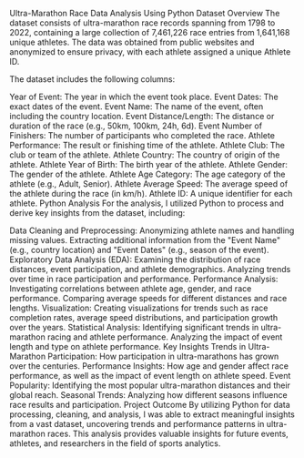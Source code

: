 Ultra-Marathon Race Data Analysis Using Python
Dataset Overview
The dataset consists of ultra-marathon race records spanning from 1798 to 2022, containing a large collection of 7,461,226 race entries from 1,641,168 unique athletes. The data was obtained from public websites and anonymized to ensure privacy, with each athlete assigned a unique Athlete ID.

The dataset includes the following columns:

Year of Event: The year in which the event took place.
Event Dates: The exact dates of the event.
Event Name: The name of the event, often including the country location.
Event Distance/Length: The distance or duration of the race (e.g., 50km, 100km, 24h, 6d).
Event Number of Finishers: The number of participants who completed the race.
Athlete Performance: The result or finishing time of the athlete.
Athlete Club: The club or team of the athlete.
Athlete Country: The country of origin of the athlete.
Athlete Year of Birth: The birth year of the athlete.
Athlete Gender: The gender of the athlete.
Athlete Age Category: The age category of the athlete (e.g., Adult, Senior).
Athlete Average Speed: The average speed of the athlete during the race (in km/h).
Athlete ID: A unique identifier for each athlete.
Python Analysis
For the analysis, I utilized Python to process and derive key insights from the dataset, including:

Data Cleaning and Preprocessing:
Anonymizing athlete names and handling missing values.
Extracting additional information from the "Event Name" (e.g., country location) and "Event Dates" (e.g., season of the event).
Exploratory Data Analysis (EDA):
Examining the distribution of race distances, event participation, and athlete demographics.
Analyzing trends over time in race participation and performance.
Performance Analysis:
Investigating correlations between athlete age, gender, and race performance.
Comparing average speeds for different distances and race lengths.
Visualization:
Creating visualizations for trends such as race completion rates, average speed distributions, and participation growth over the years.
Statistical Analysis:
Identifying significant trends in ultra-marathon racing and athlete performance.
Analyzing the impact of event length and type on athlete performance.
Key Insights
Trends in Ultra-Marathon Participation: How participation in ultra-marathons has grown over the centuries.
Performance Insights: How age and gender affect race performance, as well as the impact of event length on athlete speed.
Event Popularity: Identifying the most popular ultra-marathon distances and their global reach.
Seasonal Trends: Analyzing how different seasons influence race results and participation.
Project Outcome
By utilizing Python for data processing, cleaning, and analysis, I was able to extract meaningful insights from a vast dataset, uncovering trends and performance patterns in ultra-marathon races. This analysis provides valuable insights for future events, athletes, and researchers in the field of sports analytics.

